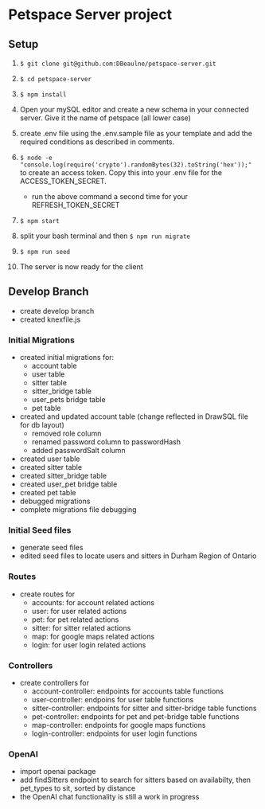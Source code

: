 # Petspace Server project

## Setup

1.  `$ git clone git@github.com:DBeaulne/petspace-server.git`
2.  `$ cd petspace-server`
3.  `$ npm install`
4.  Open your mySQL editor and create a new schema in your connected server. Give it the name of petspace (all lower case)
5.  create .env file using the .env.sample file as your template and add the required conditions as described in comments.
6.  `$ node -e "console.log(require('crypto').randomBytes(32).toString('hex'));"` to create an access token. Copy this into your .env file for the ACCESS_TOKEN_SECRET.

    - run the above command a second time for your REFRESH_TOKEN_SECRET

7.  `$ npm start`
8.  split your bash terminal and then `$ npm run migrate`
9.  `$ npm run seed`
10. The server is now ready for the client

## Develop Branch

- create develop branch
- created knexfile.js

### Initial Migrations

- created initial migrations for:
  - account table
  - user table
  - sitter table
  - sitter_bridge table
  - user_pets bridge table
  - pet table
- created and updated account table (change reflected in DrawSQL file for db layout)
  - removed role column
  - renamed password column to passwordHash
  - added passwordSalt column
- created user table
- created sitter table
- created sitter_bridge table
- created user_pet bridge table
- created pet table
- debugged migrations
- complete migrations file debugging

### Initial Seed files

- generate seed files
- edited seed files to locate users and sitters in Durham Region of Ontario

### Routes

- create routes for
  - accounts: for account related actions
  - user: for user related actions
  - pet: for pet related actions
  - sitter: for sitter related actions
  - map: for google maps related actions
  - login: for user login related actions

### Controllers

- create controllers for
  - account-controller: endpoints for accounts table functions
  - user-controller: endpoins for user table functions
  - sitter-controller: endpoints for sitter and sitter-bridge table functions
  - pet-controller: endpoints for pet and pet-bridge table functions
  - map-controller: endpoints for google maps functions
  - login-controller: endpoints for user login functions

### OpenAI

- import openai package
- add findSitters endpoint to search for sitters based on availabilty, then pet_types to sit, sorted by distance
- the OpenAI chat functionality is still a work in progress
